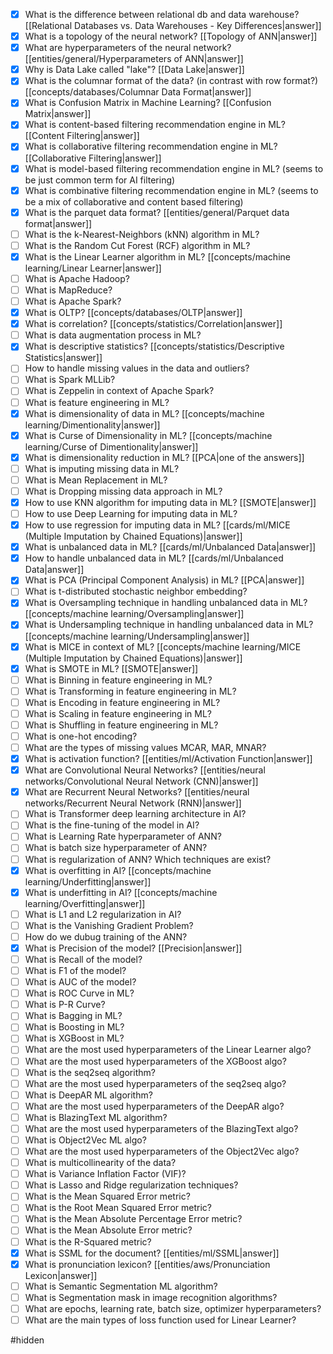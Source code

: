 - [x] What is the difference between relational db and data warehouse? [[Relational Databases vs. Data Warehouses - Key Differences|answer]]
- [x] What is a topology of the neural network? [[Topology of ANN|answer]]
- [x] What are hyperparameters of the neural network? [[entities/general/Hyperparameters of ANN|answer]]
- [x] Why is Data Lake called "lake"? [[Data Lake|answer]]
- [x] What is the columnar format of the data? (in contrast with row format?) [[concepts/databases/Columnar Data Format|answer]]
- [x] What is Confusion Matrix in Machine Learning? [[Confusion Matrix|answer]]
- [x] What is content-based filtering recommendation engine in ML? [[Content Filtering|answer]]
- [x] What is collaborative filtering recommendation engine in ML? [[Collaborative Filtering|answer]]
- [x] What is model-based filtering recommendation engine in ML? (seems to be just common term for AI filtering)
- [x] What is combinative filtering recommendation engine in ML? (seems to be a mix of collaborative and content based filtering)
- [x] What is the parquet data format? [[entities/general/Parquet data format|answer]]
- [ ] What is the k-Nearest-Neighbors (kNN) algorithm in ML?
- [ ] What is the Random Cut Forest (RCF) algorithm in ML?
- [x] What is the Linear Learner algorithm in ML? [[concepts/machine learning/Linear Learner|answer]]
- [ ] What is Apache Hadoop?
- [ ] What is MapReduce?
- [ ] What is Apache Spark?
- [x] What is OLTP? [[concepts/databases/OLTP|answer]]
- [x] What is correlation? [[concepts/statistics/Correlation|answer]]
- [ ] What is data augmentation process in ML?
- [x] What is descriptive statistics? [[concepts/statistics/Descriptive Statistics|answer]]
- [ ] How to handle missing values in the data and outliers?
- [ ] What is Spark MLLib?
- [ ] What is Zeppelin in context of Apache Spark?
- [ ] What is feature engineering in ML?
- [x] What is dimensionality of data in ML? [[concepts/machine learning/Dimentionality|answer]]
- [x] What is Curse of Dimensionality in ML? [[concepts/machine learning/Curse of Dimentionality|answer]]
- [x] What is dimensionality reduction in ML? [[PCA|one of the answers]]
- [ ] What is imputing missing data in ML?
- [ ] What is Mean Replacement in ML?
- [ ] What is Dropping missing data approach in ML?
- [x] How to use KNN algorithm for imputing data in ML? [[SMOTE|answer]]
- [ ] How to use Deep Learning for imputing data in ML?
- [x] How to use regression for imputing data in ML? [[cards/ml/MICE (Multiple Imputation by Chained Equations)|answer]]
- [x] What is unbalanced data in ML? [[cards/ml/Unbalanced Data|answer]]
- [x] How to handle unbalanced data in ML? [[cards/ml/Unbalanced Data|answer]]
- [x] What is PCA (Principal Component Analysis) in ML? [[PCA|answer]]
- [ ] What is t-distributed stochastic neighbor embedding?
- [x] What is Oversampling technique in handling unbalanced data in ML? [[concepts/machine learning/Oversampling|answer]]
- [x] What is Undersampling technique in handling unbalanced data in ML? [[concepts/machine learning/Undersampling|answer]]
- [x] What is MICE in context of ML? [[concepts/machine learning/MICE (Multiple Imputation by Chained Equations)|answer]]
- [x] What is SMOTE in ML? [[SMOTE|answer]]
- [ ] What is Binning in feature engineering in ML?
- [ ] What is Transforming in feature engineering in ML?
- [ ] What is Encoding in feature engineering in ML?
- [ ] What is Scaling in feature engineering in ML?
- [ ] What is Shuffling in feature engineering in ML?
- [ ] What is one-hot encoding?
- [ ] What are the types of missing values MCAR, MAR, MNAR?
- [x] What is activation function? [[entities/ml/Activation Function|answer]]
- [x] What are Convolutional Neural Networks? [[entities/neural networks/Convolutional Neural Network (CNN)|answer]]
- [x] What are Recurrent Neural Networks? [[entities/neural networks/Recurrent Neural Network (RNN)|answer]]
- [ ] What is Transformer deep learning architecture in AI?
- [ ] What is the fine-tuning of the model in AI?
- [ ] What is Learning Rate hyperparameter of ANN?
- [ ] What is batch size hyperparameter of ANN?
- [ ] What is regularization of ANN? Which techniques are exist?
- [x] What is overfitting in AI? [[concepts/machine learning/Underfitting|answer]]
- [x] What is underfitting in AI? [[concepts/machine learning/Overfitting|answer]]
- [ ] What is L1 and L2 regularization in AI?
- [ ] What is the Vanishing Gradient Problem?
- [ ] How do we dubug training of the ANN?
- [x] What is Precision of the model? [[Precision|answer]]
- [ ] What is Recall of the model?
- [ ] What is F1 of the model?
- [ ] What is AUC of the model?
- [ ] What is ROC Curve in ML?
- [ ] What is P-R Curve?
- [ ] What is Bagging in ML?
- [ ] What is Boosting in ML?
- [ ] What is XGBoost in ML?
- [ ] What are the most used hyperparameters of the Linear Learner algo?
- [ ] What are the most used hyperparameters of the XGBoost algo?
- [ ] What is the seq2seq algorithm?
- [ ] What are the most used hyperparameters of the seq2seq algo?
- [ ] What is DeepAR ML algorithm?
- [ ] What are the most used hyperparameters of the DeepAR algo?
- [ ] What is BlazingText ML algorithm?
- [ ] What are the most used hyperparameters of the BlazingText algo?
- [ ] What is Object2Vec ML algo?
- [ ] What are the most used hyperparameters of the Object2Vec algo?
- [ ] What is multicollinearity of the data?
- [ ] What is Variance Inflation Factor (VIF)?
- [ ] What is Lasso and Ridge regularization techniques?
- [ ] What is the Mean Squared Error metric?
- [ ] What is the Root Mean Squared Error metric?
- [ ] What is the Mean Absolute Percentage Error metric?
- [ ] What is the Mean Absolute Error metric?
- [ ] What is the R-Squared metric?
- [x] What is SSML for the document? [[entities/ml/SSML|answer]]
- [x] What is pronunciation lexicon? [[entities/aws/Pronunciation Lexicon|answer]]
- [ ] What is Semantic Segmentation ML algorithm?
- [ ] What is Segmentation mask in image recognition algorithms?
- [ ] What are epochs, learning rate, batch size, optimizer hyperparameters?
- [ ] What are the main types of loss function used for Linear Learner?

#hidden